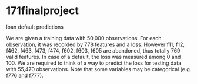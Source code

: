 # 171finalproject
loan default predictions

We are given a training data with 50,000 observations. For each observation, it was recorded by 778 features and a loss. However f11, f12, f462, f463, f473, f474, f602, f603, f605 are abandoned, thus totally 769 valid features. In case of a default, the loss was measured among 0 and 100. We are required to think of a way to predict the loss for testing data with 55,470 observations. Note that some variables may be categorical (e.g. f776 and f777).
